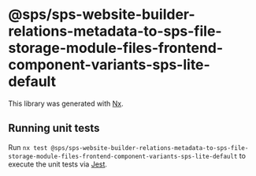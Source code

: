 # @sps/sps-website-builder-relations-metadata-to-sps-file-storage-module-files-frontend-component-variants-sps-lite-default

This library was generated with [Nx](https://nx.dev).

## Running unit tests

Run `nx test @sps/sps-website-builder-relations-metadata-to-sps-file-storage-module-files-frontend-component-variants-sps-lite-default` to execute the unit tests via [Jest](https://jestjs.io).
